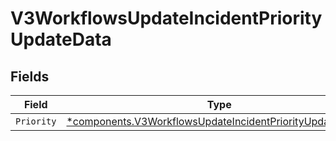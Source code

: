 # V3WorkflowsUpdateIncidentPriorityUpdateData


## Fields

| Field                                                                                                                                     | Type                                                                                                                                      | Required                                                                                                                                  | Description                                                                                                                               |
| ----------------------------------------------------------------------------------------------------------------------------------------- | ----------------------------------------------------------------------------------------------------------------------------------------- | ----------------------------------------------------------------------------------------------------------------------------------------- | ----------------------------------------------------------------------------------------------------------------------------------------- |
| `Priority`                                                                                                                                | [*components.V3WorkflowsUpdateIncidentPriorityUpdatePriority](../../models/components/v3workflowsupdateincidentpriorityupdatepriority.md) | :heavy_minus_sign:                                                                                                                        | N/A                                                                                                                                       |